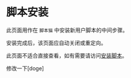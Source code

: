 # 脚本安装

此页面用作在 `脚本猫` 中安装新用户脚本的中间步骤。

安装完成后，该页面应自动关闭或重定向。

此页面不适合直接查看，如有需要请访问[安装脚本](/docs/use/script_installation/)。

修改一下[doge]
